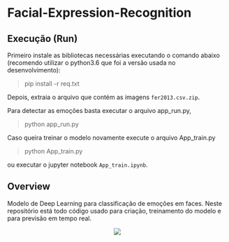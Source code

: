 # Facial-Expression-Recognition

## Execução (Run)


Primeiro instale as bibliotecas necessárias executando o comando abaixo (recomendo utilizar o python3.6 que foi a versão usada no desenvolvimento):

> pip install -r req.txt

Depois, extraia o arquivo que contém as imagens `fer2013.csv.zip`.

Para detectar as emoções basta executar o arquivo app_run.py,

> python app_run.py

Caso queira treinar o modelo novamente execute o arquivo App_train.py

> python App_train.py

ou executar o jupyter notebook `App_train.ipynb`.

## Overview

Modelo de Deep Learning para classificação de emoções em faces. Neste repositório está todo código usado para criação,  treinamento do modelo e para previsão em tempo real. 

<p align="center">
  
  <img  src="https://github.com/offsouza/parking_lot_opencv/blob/master/video.gif">
  
</p>
